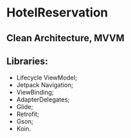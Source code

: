 # HotelReservation
## Clean Architecture, MVVM
## Libraries:
- Lifecycle ViewModel;
- Jetpack Navigation;
- ViewBinding;
- AdapterDelegates;
- Glide;
- Retrofit;
- Gson;
- Koin.